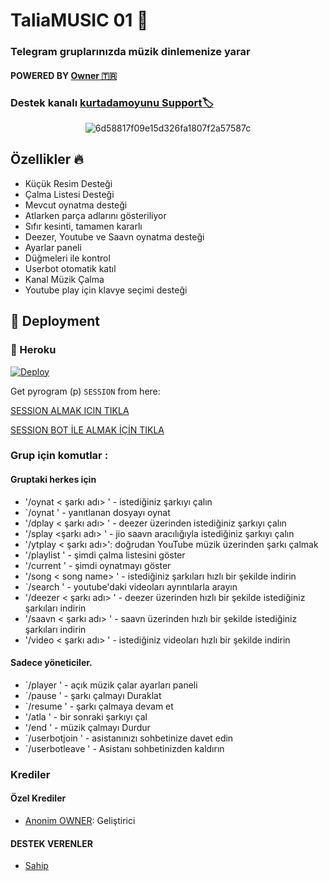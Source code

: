 <h1 align="centre">TaliaMUSIC 01 🎵</h1>

### Telegram gruplarınızda müzik dinlemenize yarar 
#### POWERED BY [Owner 🇹🇷](https://t.me/furkanbeyy) 
### Destek kanalı [kurtadamoyunu Support🏷️](https://t.me/kurtadamoyunuu)

<p align="center">
  <img src="https://i.ibb.co/syVTfWb/6d58817f09e15d326fa1807f2a57587c.jpg" alt="6d58817f09e15d326fa1807f2a57587c" border="0"> 
</p>

<h2> Özellikler 🔥 </h2>

- Küçük Resim Desteği
- Çalma Listesi Desteği
- Mevcut oynatma desteği
- Atlarken parça adlarını gösteriliyor
- Sıfır kesinti, tamamen kararlı
- Deezer, Youtube ve Saavn oynatma desteği
- Ayarlar paneli
- Düğmeleri ile kontrol
- Userbot otomatik katıl
- Kanal Müzik Çalma
- Youtube play için klavye seçimi desteği

## 🚀 Deployment

### 💜 Heroku

[![Deploy](https://www.herokucdn.com/deploy/button.svg)](https://heroku.com/deploy?template=https://github.com/furkanbeey/Talia_music_Dev)

Get pyrogram (p)  `SESSION` from here:

[SESSION ALMAK ICIN TIKLA](https://t.me/StringSessionGenRobot)

[SESSION BOT İLE ALMAK İÇİN TIKLA](https://t.me/Sitringsison_bot)


### Grup için komutlar :
#### Gruptaki herkes için

- '/oynat < şarkı adı> ' - istediğiniz şarkıyı çalın
- `/oynat <sese cevap ver> ' - yanıtlanan dosyayı oynat
- '/dplay < şarkı adı> ' - deezer üzerinden istediğiniz şarkıyı çalın
- '/splay <şarkı adı> ' - jio saavn aracılığıyla istediğiniz şarkıyı çalın
- '/ytplay < şarkı adı>': doğrudan YouTube müzik üzerinden şarkı çalmak
- '/playlist ' - şimdi çalma listesini göster
- '/current ' - şimdi oynatmayı göster
- '/song < song name> ' - istediğiniz şarkıları hızlı bir şekilde indirin
- `/search <query> ' - youtube'daki videoları ayrıntılarla arayın
- '/deezer < şarkı adı> ' - deezer üzerinden hızlı bir şekilde istediğiniz şarkıları indirin
- '/saavn < şarkı adı> ' - saavn üzerinden hızlı bir şekilde istediğiniz şarkıları indirin
- '/video < şarkı adı> ' - istediğiniz videoları hızlı bir şekilde indirin

#### Sadece yöneticiler.
- `/player ' - açık müzik çalar ayarları paneli
- `/pause ' - şarkı çalmayı Duraklat
- `/resume ' - şarkı çalmaya devam et
- '/atla ' - bir sonraki şarkıyı çal
- '/end ' - müzik çalmayı Durdur
- `/userbotjoin ' - asistanınızı sohbetinize davet edin
- `/userbotleave ' - Asistanı sohbetinizden kaldırın
### Krediler


#### Özel Krediler
- [Anonim OWNER](https://t.me/furkanbeyy): Geliştirici


#### DESTEK VERENLER
- [Sahip](https://t.me/furkanbeyy)
